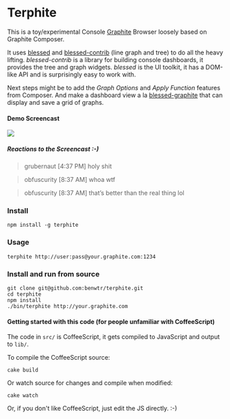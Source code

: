 # Terphite

This is a toy/experimental Console [Graphite](http://graphite.readthedocs.org/) Browser loosely based on Graphite Composer.

It uses [blessed](https://github.com/chjj/blessed) and [blessed-contrib](https://github.com/yaronn/blessed-contrib) (line graph and tree) to do all the heavy lifting. *blessed-contrib* is a library for building console dashboards, it provides the tree and graph widgets. *blessed* is the UI toolkit, it has a DOM-like API and is surprisingly easy to work with.

Next steps might be to add the _Graph Options_ and _Apply Function_ features from Composer. And make a dashboard view a la [blessed-graphite](https://github.com/lovehandle/blessed-graphite) that can display and save a grid of graphs.

#### Demo Screencast
![](http://i.imgur.com/l8LbbrG.gif)

##### Reactions to the Screencast :-)
> grubernaut [4:37 PM]
holy shit

> obfuscurity [8:37 AM]
whoa wtf

>obfuscurity [8:37 AM]
that’s better than the real thing lol

### Install

    npm install -g terphite

### Usage

    terphite http://user:pass@your.graphite.com:1234

### Install and run from source

    git clone git@github.com:benwtr/terphite.git
    cd terphite
    npm install
    ./bin/terphite http://your.graphite.com

#### Getting started with this code (for people unfamiliar with CoffeeScript)

The code in `src/` is CoffeeScript, it gets compiled to JavaScript and output to `lib/`. 

To compile the CoffeeScript source:

    cake build

Or watch source for changes and compile when modified:

    cake watch

Or, if you don't like CoffeeScript, just edit the JS directly. :-)


